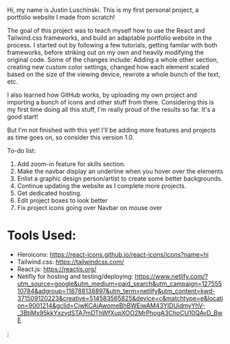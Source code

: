 Hi, my name is Justin Luschinski. This is my first personal project, a portfolio website I made from scratch! 

The goal of this project was to teach myself how to use the React and Tailwind.css frameworks, and build an adaptable portfolio website in the process. I started out by following a few tutorials, getting familar with both frameworks, before striking out on my own and heavily modifying the original code. Some of the changes include: Adding a whole other section, creating new custom color settings, changed how each element scaled based on the size of the viewing device, rewrote a whole bunch of the text, etc.

I also learned how GitHub works, by uploading my own project and importing a bunch of icons and other stuff from there. Considering this is my first time doing all this stuff, I'm really proud of the results so far. It's a good start!

But I'm not finished with this yet! I'll be adding more features and projects as time goes on, so consider this version 1.0.

To-do list:
1. Add zoom-in feature for skills section.
2. Make the navbar display an underline when you hover over the elements
3. Enlist a graphic design person/artist to create some better backgrounds.
4. Continue updating the website as I complete more projects.
5. Get dedicated hosting.
6. Edit project boxes to look better
7. Fix project icons going over Navbar on mouse over

# Tools Used:
- Heroicons: https://react-icons.github.io/react-icons/icons?name=hi
- Tailwind.css: https://tailwindcss.com/
- React.js: https://reactjs.org/
- Netifly for hosting and testing/deploying: https://www.netlify.com/?utm_source=google&utm_medium=paid_search&utm_campaign=12755510784&adgroup=118788138897&utm_term=netlify&utm_content=kwd-371509120223&creative=514583565825&device=c&matchtype=e&location=9001214&gclid=CjwKCAiAwomeBhBWEiwAM43YIDUidmyYhV-_3BtiMx95kkYxzvdSTA7mDThWfXupXOO2MrPhogA3ChoCU10QAvD_BwE



;
